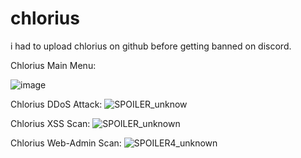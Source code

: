 # chlorius
i had to upload chlorius on github before getting banned on discord.


Chlorius Main Menu:

![image](https://user-images.githubusercontent.com/89786570/174480487-871c3d2d-caae-4f93-baa6-f4f68f8ce9ec.png)

Chlorius DDoS Attack:
![SPOILER_unknow](https://user-images.githubusercontent.com/89786570/174480506-c7eac1c9-1bce-4307-8a40-21f62fffccb1.png)

Chlorius XSS Scan:
![SPOILER_unknown](https://user-images.githubusercontent.com/89786570/174480582-628b7197-9256-4f40-9203-7eb1c0d83021.png)

Chlorius Web-Admin Scan:
![SPOILER4_unknown](https://user-images.githubusercontent.com/89786570/174480548-54fcb708-9729-4f2f-99e2-42927cf0bd39.png)
